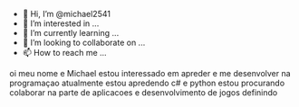 - 👋 Hi, I’m @michael2541
- 👀 I’m interested in ...
- 🌱 I’m currently learning ...
- 💞️ I’m looking to collaborate on ...
- 📫 How to reach me ...

<!---
michael2541/michael2541 is a ✨ special ✨ repository because its `README.md` (this file) appears on your GitHub profile.
You can click the Preview link to take a look at your changes.
--->
oi meu nome e  Michael
estou interessado em apreder  e me desenvolver na programaçao
atualmente estou apredendo c# e python
estou procurando colaborar na parte de  aplicacoes e  desenvolvimento de jogos
definindo
